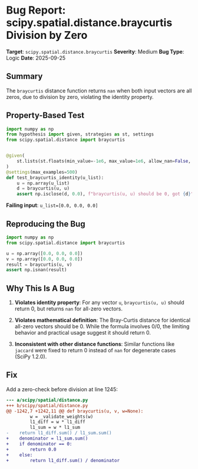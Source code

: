 # Bug Report: scipy.spatial.distance.braycurtis Division by Zero

**Target**: `scipy.spatial.distance.braycurtis`
**Severity**: Medium
**Bug Type**: Logic
**Date**: 2025-09-25

## Summary

The `braycurtis` distance function returns `nan` when both input vectors are all zeros, due to division by zero, violating the identity property.

## Property-Based Test

```python
import numpy as np
from hypothesis import given, strategies as st, settings
from scipy.spatial.distance import braycurtis


@given(
    st.lists(st.floats(min_value=-1e6, max_value=1e6, allow_nan=False, allow_infinity=False), min_size=1, max_size=100)
)
@settings(max_examples=500)
def test_braycurtis_identity(u_list):
    u = np.array(u_list)
    d = braycurtis(u, u)
    assert np.isclose(d, 0.0), f"braycurtis(u, u) should be 0, got {d}"
```

**Failing input**: `u_list=[0.0, 0.0, 0.0]`

## Reproducing the Bug

```python
import numpy as np
from scipy.spatial.distance import braycurtis

u = np.array([0.0, 0.0, 0.0])
v = np.array([0.0, 0.0, 0.0])
result = braycurtis(u, v)
assert np.isnan(result)
```

## Why This Is A Bug

1. **Violates identity property**: For any vector `u`, `braycurtis(u, u)` should return 0, but returns `nan` for all-zero vectors.

2. **Violates mathematical definition**: The Bray-Curtis distance for identical all-zero vectors should be 0. While the formula involves 0/0, the limiting behavior and practical usage suggest it should return 0.

3. **Inconsistent with other distance functions**: Similar functions like `jaccard` were fixed to return 0 instead of `nan` for degenerate cases (SciPy 1.2.0).

## Fix

Add a zero-check before division at line 1245:

```diff
--- a/scipy/spatial/distance.py
+++ b/scipy/spatial/distance.py
@@ -1242,7 +1242,11 @@ def braycurtis(u, v, w=None):
         w = _validate_weights(w)
         l1_diff = w * l1_diff
         l1_sum = w * l1_sum
-    return l1_diff.sum() / l1_sum.sum()
+    denominator = l1_sum.sum()
+    if denominator == 0:
+        return 0.0
+    else:
+        return l1_diff.sum() / denominator
```